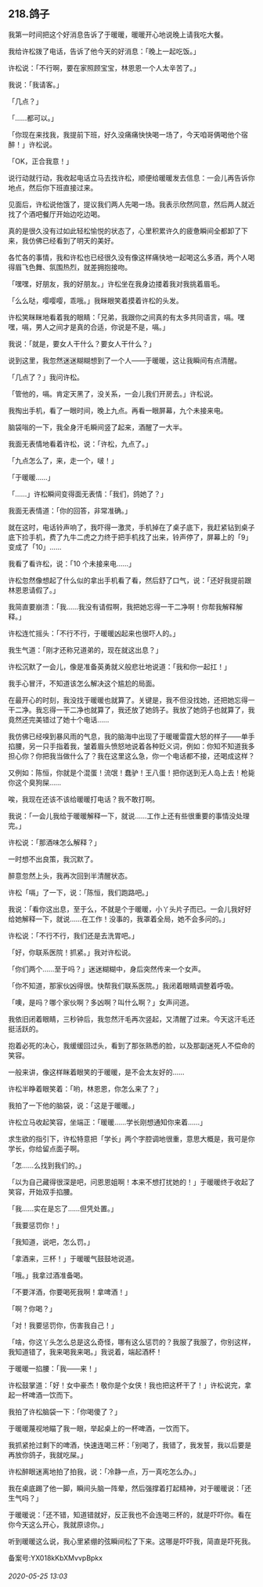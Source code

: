 ## 218.鸽子
我第一时间把这个好消息告诉了于暖暖，暖暖开心地说晚上请我吃大餐。


我给许松拨了电话，告诉了他今天的好消息：「晚上一起吃饭。」


许松说：「不行啊，要在家照顾宝宝，林恩恩一个人太辛苦了。」


我说：「我请客。」


「几点？」


「……都可以。」


「你现在来找我，我提前下班，好久没痛痛快快喝一场了，今天咱哥俩喝他个宿醉！」许松说。


「OK，正合我意！」


说行动就行动，我收起电话立马去找许松，顺便给暖暖发去信息：一会儿再告诉你地点，然后你下班直接过来。


见面后，许松说他饿了，提议我们两人先喝一场。我表示欣然同意，然后两人就近找了个酒吧餐厅开始边吃边喝。


真的是很久没有过如此轻松愉悦的状态了，心里积累许久的疲惫瞬间全都卸了下来，我仿佛已经看到了明天的美好。


各忙各的事情，我和许松也已经很久没有像这样痛快地一起喝这么多酒，两个人喝得眉飞色舞、氛围热烈，就差拥抱接吻。


「嘿嘿，好朋友，我的好朋友。」许松坐在我身边搂着我对我挑着眉毛。


「么么哒，嘤嘤嘤，乖哦。」我眯眼笑着摸着许松的头发。


许松笑眯眯地看着我的眼睛：「兄弟，我跟你之间真的有太多共同语言，嗝。嘿嘿，嗝，男人之间才是真的合适，你说是不是，嗝。」


我说：「就是，要女人干什么？要女人干什么？」


说到这里，我忽然迷迷糊糊想到了一个人——于暖暖，这让我瞬间有点清醒。


「几点了？」我问许松。


「管他的，嗝。肯定天黑了，没关系，一会儿我们开房去。」许松说。


我掏出手机，看了一眼时间，晚上九点。再看一眼屏幕，九个未接来电。


脑袋嗡的一下，我全身汗毛瞬间竖了起来，酒醒了一大半。


我面无表情地看着许松，说：「许松，九点了。」


「九点怎么了，来，走一个，啵！」


「于暖暖……」


「……」许松瞬间变得面无表情：「我们，鸽她了？」


我面无表情道：「你的回答，非常准确。」


就在这时，电话铃声响了，我吓得一激灵，手机掉在了桌子底下，我赶紧钻到桌子底下捡手机，费了九牛二虎之力终于把手机找了出来，铃声停了，屏幕上的「9」变成了「10」……


我看了看许松，说：「10 个未接来电……」


许松忽然像想起了什么似的拿出手机看了看，然后舒了口气，说：「还好我提前跟林恩恩请假了。」


我简直要崩溃：「我……我没有请假啊，我把她忘得一干二净啊！你帮我解释解释。」


许松连忙摇头：「不行不行，于暖暖凶起来也很吓人的。」


我生气道：「刚才还称兄道弟的，现在就这出息？」


许松沉默了一会儿，像是准备英勇就义般悲壮地说道：「我和你一起扛！」


我手心冒汗，不知道该怎么解决这个尴尬的局面。


在最开心的时刻，我没找于暖暖也就算了。关键是，我不但没找她，还把她忘得一干二净。我忘得一干二净也就算了，我还放了她鸽子。我放了她鸽子也就算了，我竟然还完美错过了她十个电话……


我仿佛已经嗅到暴风雨的气息，我的脑海中出现了于暖暖雷霆大怒的样子——单手掐腰，另一只手指着我，皱着眉头愤怒地说着各种贬义词，例如：你知不知道我多担心你？你把我当做什么了？我在这里这么急，你一个电话都不接，还喝成这样？


又例如：陈恒，你就是个混蛋！流氓！蠢驴！王八蛋！把你送到无人岛上去！枪毙你这个臭狗屎……


唉，我现在还该不该给暖暖打电话？我不敢打啊。


我说：「一会儿我给于暖暖解释一下，就说……工作上还有些很重要的事情没处理完。」


许松说：「那酒味怎么解释？」


一时想不出良策，我沉默了。


醉意忽然上头，我再次回到半清醒状态。


许松「嗝」了一下，说：「陈恒，我们跑路吧。」


我说：「看你这出息，至于么，不就是个于暖暖，小丫头片子而已。一会儿我好好给她解释一下，就说……在工作！没事的，我罩着全局，她不会多问的。」


许松说：「不行不行，我们还是去洗胃吧。」


「好，你联系医院！抓紧。」我对许松说。


「你们两个……至于吗？」迷迷糊糊中，身后突然传来一个女声。


「你不知道，那家伙凶得很。快帮我们联系医院。」我闭着眼睛调整着呼吸。


「噢，是吗？哪个家伙啊？多凶啊？叫什么啊？」女声问道。


我依旧闭着眼睛，三秒钟后，我忽然汗毛再次竖起，又清醒了过来。今天这汗毛还挺活跃的。


抱着必死的决心，我缓缓回过头，看到了那张熟悉的脸，以及那副迷死人不偿命的笑容。


一般来讲，像这样眯着眼笑的于暖暖，是不会太友好的……


许松半睁着眼笑着：「哟，林恩恩，你怎么来了？」


我拍了一下他的脑袋，说：「这是于暖暖。」


许松立马收起笑容，坐端正：「暖暖……学长刚想通知你来着……」


求生欲的指引下，许松特意把「学长」两个字腔调地很重，意思大概是，我可是你学长，你给留点面子啊。


「怎……么找到我们的。」


「以为自己藏得很深是吧，问恩恩姐啊！本来不想打扰她的！」于暖暖终于收起了笑容，开始双手掐腰。


「我……实在是忘了……但凭处置。」


「我要惩罚你！」


「我知道，说吧，怎么罚。」


「拿酒来，三杯！」于暖暖气鼓鼓地说道。


「哦。」我拿过酒准备喝。


「不要洋酒，你要喝死我啊！拿啤酒！」


「啊？你喝？」


「对！我要惩罚你，伤害我自己！」


「啥，你这丫头怎么总是这么奇怪，哪有这么惩罚的？我服了我服了，你别这样，我知道错了，我来喝我来喝。」我说着，端起酒杯！


于暖暖一掐腰：「我——来！」


许松鼓掌道：「好！女中豪杰！敬你是个女侠！我也把这杯干了！」许松说完，拿起一杯啤酒一饮而下。


我拍了许松脑袋一下：「你喝傻了？」


于暖暖蔑视地瞄了我一眼，举起桌上的一杯啤酒，一饮而下。


我抓紧抢过剩下的啤酒，快速连喝三杯：「别喝了，我错了，我发誓，我以后要是再放你鸽子，我就吃屎。」


许松醉眼迷离地拍了拍我，说：「冷静一点，万一真吃怎么办。」


我在桌底踢了他一脚，瞬间头脑一阵晕，然后强撑着打起精神，对于暖暖说：「还生气吗？」


于暖暖说：「还不错，知道错就好，反正我也不会连喝三杯的，就是吓吓你。看在你今天这么开心，我就原谅你。」


听到暖暖这么说，我心里紧绷的弦瞬间松了下来。这哪是吓吓我，简直是吓死我。


备案号:YX018kKbXMvvpBpkx


###### 2020-05-25 13:03
